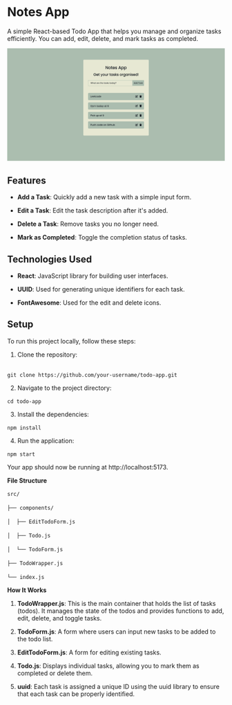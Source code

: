 # Notes App 

A simple React-based Todo App that helps you manage and organize tasks efficiently. You can add, edit, delete, and mark tasks as completed.

![Screenshot of the Todo App](./ss.png)
## Features

- ****Add a Task****: Quickly add a new task with a simple input form.

- ****Edit a Task****: Edit the task description after it's added.

- ****Delete a Task****: Remove tasks you no longer need.

- ****Mark as Completed****: Toggle the completion status of tasks.

## Technologies Used

- ****React****: JavaScript library for building user interfaces.

- ****UUID****: Used for generating unique identifiers for each task.

- ****FontAwesome****: Used for the edit and delete icons.

## Setup

To run this project locally, follow these steps:

1. Clone the repository:

 ```

 git clone https://github.com/your-username/todo-app.git
 
 ```

2.  Navigate to the project directory:

```
cd todo-app
```

3.  Install the dependencies:

```
npm install
```

4.  Run the application:
```
npm start
```
Your app should now be running at http://localhost:5173.

**File Structure**
```
src/

├── components/

│  ├── EditTodoForm.js

│  ├── Todo.js

│  └── TodoForm.js

├── TodoWrapper.js

└── index.js
```

**How It Works**

1.  **TodoWrapper.js**: This is the main container that holds the list of tasks (todos). It manages the state of the todos and provides functions to add, edit, delete, and toggle tasks.

2.  **TodoForm.js**: A form where users can input new tasks to be added to the todo list.

3.  **EditTodoForm.js**: A form for editing existing tasks.

4.  **Todo.js**: Displays individual tasks, allowing you to mark them as completed or delete them.

5.  **uuid**: Each task is assigned a unique ID using the uuid library to ensure that each task can be properly identified.

